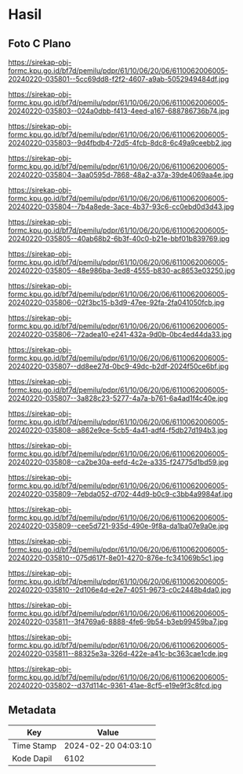 # Hasil

## Foto C Plano

https://sirekap-obj-formc.kpu.go.id/bf7d/pemilu/pdpr/61/10/06/20/06/6110062006005-20240220-035801--5cc69dd8-f2f2-4607-a9ab-5052949484df.jpg

https://sirekap-obj-formc.kpu.go.id/bf7d/pemilu/pdpr/61/10/06/20/06/6110062006005-20240220-035803--024a0dbb-f413-4eed-a167-688786736b74.jpg

https://sirekap-obj-formc.kpu.go.id/bf7d/pemilu/pdpr/61/10/06/20/06/6110062006005-20240220-035803--9d4fbdb4-72d5-4fcb-8dc8-6c49a9ceebb2.jpg

https://sirekap-obj-formc.kpu.go.id/bf7d/pemilu/pdpr/61/10/06/20/06/6110062006005-20240220-035804--3aa0595d-7868-48a2-a37a-39de4069aa4e.jpg

https://sirekap-obj-formc.kpu.go.id/bf7d/pemilu/pdpr/61/10/06/20/06/6110062006005-20240220-035804--7b4a8ede-3ace-4b37-93c6-cc0ebd0d3d43.jpg

https://sirekap-obj-formc.kpu.go.id/bf7d/pemilu/pdpr/61/10/06/20/06/6110062006005-20240220-035805--40ab68b2-6b3f-40c0-b21e-bbf01b839769.jpg

https://sirekap-obj-formc.kpu.go.id/bf7d/pemilu/pdpr/61/10/06/20/06/6110062006005-20240220-035805--48e986ba-3ed8-4555-b830-ac8653e03250.jpg

https://sirekap-obj-formc.kpu.go.id/bf7d/pemilu/pdpr/61/10/06/20/06/6110062006005-20240220-035806--02f3bc15-b3d9-47ee-92fa-2fa041050fcb.jpg

https://sirekap-obj-formc.kpu.go.id/bf7d/pemilu/pdpr/61/10/06/20/06/6110062006005-20240220-035806--72adea10-e241-432a-9d0b-0bc4ed44da33.jpg

https://sirekap-obj-formc.kpu.go.id/bf7d/pemilu/pdpr/61/10/06/20/06/6110062006005-20240220-035807--dd8ee27d-0bc9-49dc-b2df-2024f50ce6bf.jpg

https://sirekap-obj-formc.kpu.go.id/bf7d/pemilu/pdpr/61/10/06/20/06/6110062006005-20240220-035807--3a828c23-5277-4a7a-b761-6a4ad1f4c40e.jpg

https://sirekap-obj-formc.kpu.go.id/bf7d/pemilu/pdpr/61/10/06/20/06/6110062006005-20240220-035808--a862e9ce-5cb5-4a41-adf4-f5db27d194b3.jpg

https://sirekap-obj-formc.kpu.go.id/bf7d/pemilu/pdpr/61/10/06/20/06/6110062006005-20240220-035808--ca2be30a-eefd-4c2e-a335-f24775d1bd59.jpg

https://sirekap-obj-formc.kpu.go.id/bf7d/pemilu/pdpr/61/10/06/20/06/6110062006005-20240220-035809--7ebda052-d702-44d9-b0c9-c3bb4a9984af.jpg

https://sirekap-obj-formc.kpu.go.id/bf7d/pemilu/pdpr/61/10/06/20/06/6110062006005-20240220-035809--cee5d721-935d-490e-9f8a-da1ba07e9a0e.jpg

https://sirekap-obj-formc.kpu.go.id/bf7d/pemilu/pdpr/61/10/06/20/06/6110062006005-20240220-035810--075d617f-8e01-4270-876e-fc341069b5c1.jpg

https://sirekap-obj-formc.kpu.go.id/bf7d/pemilu/pdpr/61/10/06/20/06/6110062006005-20240220-035810--2d106e4d-e2e7-4051-9673-c0c2448b4da0.jpg

https://sirekap-obj-formc.kpu.go.id/bf7d/pemilu/pdpr/61/10/06/20/06/6110062006005-20240220-035811--3f4769a6-8888-4fe6-9b54-b3eb99459ba7.jpg

https://sirekap-obj-formc.kpu.go.id/bf7d/pemilu/pdpr/61/10/06/20/06/6110062006005-20240220-035811--88325e3a-326d-422e-a41c-bc363cae1cde.jpg

https://sirekap-obj-formc.kpu.go.id/bf7d/pemilu/pdpr/61/10/06/20/06/6110062006005-20240220-035802--d37d114c-9361-41ae-8cf5-e19e9f3c8fcd.jpg


## Metadata

| Key        | Value               |
| ---------- | ------------------- |
| Time Stamp | 2024-02-20 04:03:10 |
| Kode Dapil | 6102                |




